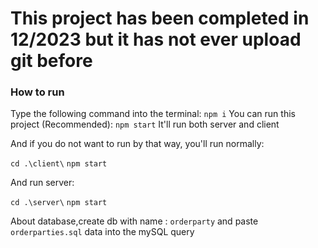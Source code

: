

<h1>This project has been completed in 12/2023 but it has not ever upload git before  </h1>

<h3>How to run</h3>


Type the following command into the terminal: `npm i`
You can run this project (Recommended): `npm start`
It'll run both server and client</p>


<p>And if you do not want to run by that way, you'll run normally:</p> 

`cd .\client\` 
`npm start`
<p>And run server:</p>

`cd .\server\` 
`npm start`

About database,create db with name : <code>orderparty</code> and paste <code>orderparties.sql</code> data into the mySQL query 
